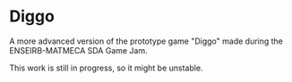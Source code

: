 # Diggo

A more advanced version of the prototype game "Diggo" made during the ENSEIRB-MATMECA SDA Game Jam.

This work is still in progress, so it might be unstable.

